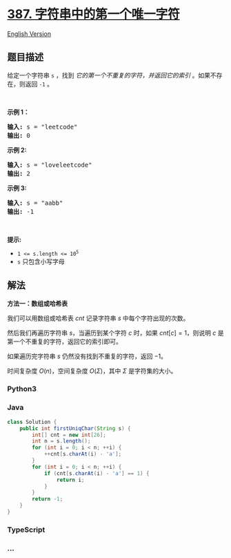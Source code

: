 # [387. 字符串中的第一个唯一字符](https://leetcode.cn/problems/first-unique-character-in-a-string)

[English Version](/solution/0300-0399/0387.First%20Unique%20Character%20in%20a%20String/README_EN.md)

## 题目描述

<!-- 这里写题目描述 -->

<p>给定一个字符串&nbsp;<code>s</code>&nbsp;，找到 <em>它的第一个不重复的字符，并返回它的索引</em> 。如果不存在，则返回 <code>-1</code>&nbsp;。</p>

<p>&nbsp;</p>

<p><strong>示例 1：</strong></p>

<pre>
<strong>输入:</strong> s = "leetcode"
<strong>输出:</strong> 0
</pre>

<p><strong>示例 2:</strong></p>

<pre>
<strong>输入:</strong> s = "loveleetcode"
<strong>输出:</strong> 2
</pre>

<p><strong>示例 3:</strong></p>

<pre>
<strong>输入:</strong> s = "aabb"
<strong>输出:</strong> -1
</pre>

<p>&nbsp;</p>

<p><strong>提示:</strong></p>

<ul>
	<li><code>1 &lt;= s.length &lt;= 10<sup>5</sup></code></li>
	<li><code>s</code>&nbsp;只包含小写字母</li>
</ul>

## 解法

<!-- 这里可写通用的实现逻辑 -->

**方法一：数组或哈希表**

我们可以用数组或哈希表 $cnt$ 记录字符串 $s$ 中每个字符出现的次数。

然后我们再遍历字符串 $s$，当遍历到某个字符 $c$ 时，如果 $cnt[c]=1$，则说明 $c$ 是第一个不重复的字符，返回它的索引即可。

如果遍历完字符串 $s$ 仍然没有找到不重复的字符，返回 $-1$。

时间复杂度 $O(n)$，空间复杂度 $O(\Sigma)$，其中 $\Sigma$ 是字符集的大小。

<!-- tabs:start -->

### **Python3**

<!-- 这里可写当前语言的特殊实现逻辑 -->



### **Java**

<!-- 这里可写当前语言的特殊实现逻辑 -->

```java
class Solution {
    public int firstUniqChar(String s) {
        int[] cnt = new int[26];
        int n = s.length();
        for (int i = 0; i < n; ++i) {
            ++cnt[s.charAt(i) - 'a'];
        }
        for (int i = 0; i < n; ++i) {
            if (cnt[s.charAt(i) - 'a'] == 1) {
                return i;
            }
        }
        return -1;
    }
}
```













### **TypeScript**







### **...**

```

```


